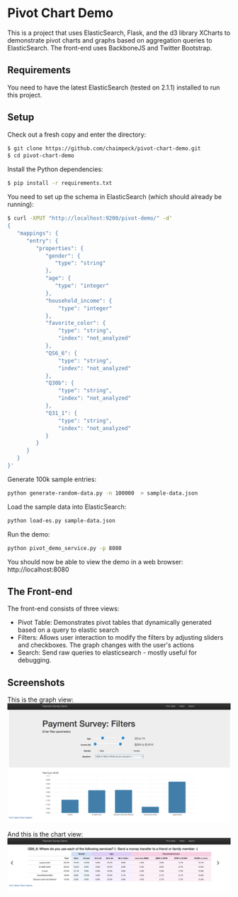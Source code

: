 Pivot Chart Demo
================

This is a project that uses ElasticSearch, Flask, and the d3 library XCharts to demonstrate pivot charts and graphs based on aggregation queries to ElasticSearch. The front-end uses BackboneJS and Twitter Bootstrap.

Requirements
------------

You need to have the latest ElasticSearch (tested on 2.1.1) installed to run this project.

Setup
-----

Check out a fresh copy and enter the directory:
```bash
$ git clone https://github.com/chaimpeck/pivot-chart-demo.git
$ cd pivot-chart-demo
```

Install the Python dependencies:
```bash
$ pip install -r requirements.txt
```

You need to set up the schema in ElasticSearch (which should already be running):
```bash
$ curl -XPUT "http://localhost:9200/pivot-demo/" -d'
{
   "mappings": {
      "entry": {
         "properties": {
            "gender": {
               "type": "string"
            },
            "age": {
               "type": "integer"
            },
            "household_income": {
                "type": "integer"
            },
            "favorite_color": {
                "type": "string",
                "index": "not_analyzed"
            },
            "QS6_6": {
                "type": "string",
                "index": "not_analyzed"
            },
            "Q30b": {
                "type": "string",
                "index": "not_analyzed"
            },
            "Q31_1": {
                "type": "string",
                "index": "not_analyzed"
            }
         }
      }
   }
}'
```

Generate 100k sample entries:
```bash
python generate-random-data.py -n 100000  > sample-data.json
```

Load the sample data into ElasticSearch:
```bash
python load-es.py sample-data.json
```

Run the demo:
```bash
python pivot_demo_service.py -p 8080
```

You should now be able to view the demo in a web browser:
http://localhost:8080

The Front-end
-------------

The front-end consists of three views:
* Pivot Table: Demonstrates pivot tables that dynamically generated based on a query to elastic search
* Filters: Allows user interaction to modify the filters by adjusting sliders and checkboxes. The graph changes with the user's actions
* Search: Send raw queries to elasticsearch - mostly useful for debugging.

Screenshots
-----------

This is the graph view:
![Alt text](/screenshots/graph.png?raw=true "Graph")

And this is the chart view:
![Alt text](/screenshots/chart.png?raw=true "Chart")

